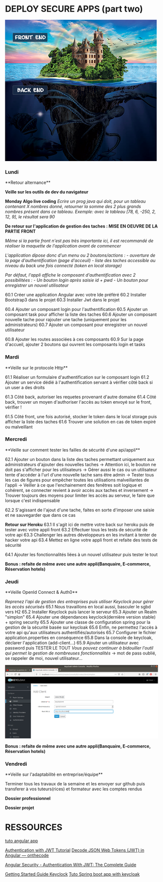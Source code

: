 DEPLOY SECURE APPS (part two)
===

![center](/fb.png)

<h3>Lundi</h3>
**Retour alternance**

**Veille sur les outils de dev du navigateur**

**Monday Algo live coding**
*Ecrire un prog java qui doit, pour un tableau contenant X nombres donné, retourner la somme des 2 plus grands nombres présent dans ce tableau.
Exemple: avec le tableau [78, 6, -250, 2, 12, 9], le résultat sera 90*

**De retour sur l'application de gestion des taches : MISE EN OEUVRE DE LA PARTIE FRONT**

*Même si la partie front n'est pas très importante ici, il est recommandé de réaliser la maquette de l'application avant de commencer*

*L'application dipose donc d'un menu ou 2 boutons/actions :*
*- ouverture de la page d'authentification (page d'acceuil)*
*- liste des taches accessible au niveau du back une fois connecté (token en local storage)*

*Par défaut, l'appli affiche le composant d'authentification avec 2 possibilitées :*
*- Un bouton login après saisie id + pwd*
*- Un bouton pour enregistrer un nouvel utilisateur*

60.1 Créer une application Angular avec votre Ide préféré
60.2 Installer Bootstrap3 dans le projet
60.3 Installer Jwt dans le projet

60.4 Ajouter un composant login pour l'authentification
60.5 Ajouter un composant task pour afficher la liste des taches
60.6 Ajouter un composant nouvelle tache pour rajouter une tache (uniquement pour les administrateurs)
60.7 Ajouter un composant pour enregistrer un nouvel utilisateur

60.8 Ajouter les routes associées à ces composants
60.9 Sur la page d'accueil, ajouter 2 boutons qui ouvrent les composants login et tasks

<h3>Mardi</h3>
**Veille sur le protocole Http**

61.1 Réaliser un formulaire d'authentification sur le composant login
61.2 Ajouter un service dédié à l'authentification servant à vérifier côté back si un user a des droits

61.3 Côté back, autoriser les requetes provenant d'autre domaine
61.4 Côté back, trouver un moyen d'authoriser l'accès au token envoyé sur le front, vérifier !

61.5 Côté front, une fois autorisé, stocker le token dans le local storage puis afficher la liste des taches
61.6 Trouver une solution en cas de token expiré ou malveillant

<h3>Mercredi</h3>
**Veille sur comment tester les failles de sécurité d'une api/appli**

62.1 Ajouter un bouton dans la liste des taches permettant uniquement aux administrateurs d'ajouter des nouvelles taches 
-> Attention ici, le bouton ne doit pas s'afficher pour les utilisateurs
-> Gérer aussi le cas ou un utilisateur tente d'accéder à l'url d'une nouvelle tache sans être admin
-> Tester tous les cas de figures pour empêcher toutes les utilisations malveillantes de l'appli
-> Veiller à ce que l'enchainement des fenêtres soit logique et cohérent, se connecter revient à avoir accès aux taches et inversement
-> Trouver toujours des moyens pour limiter les accès au serveur, le faire que lorsque c'est indispensable

62.2 S'agissant de l'ajout d'une tache, faites en sorte d'imposer une saisie et ne sauvegarder que dans ce cas

**Retour sur Heroku**
63.1 Il s'agit ici de mettre votre back sur heroku puis de tester avec votre appli front
63.2 Effectuer tous les tests de sécurité de votre api
63.3 Challenger les autres développeurs en les invitant à tenter de hacker votre api
63.4 Mettez en ligne votre appli front et refaite des tests de sécurité

64.1 Ajouter les fonctionnalités liées à un nouvel utilisateur puis tester le tout

**Bonus : refaite de même avec une autre appli(Banquaire, E-commerce, Réservation hotels)**

<h3>Jeudi</h3>
**Veille OpenId Connect & Auth0**

*Reprenez l'api de gestion des entreprises puis utiliser Keyclock pour gérer les accès sécurisés*
65.1 Nous travaillons en local aussi, basculer le sgbd vers H2
65.2 Installer Keyclock puis lancer le serveur
65.3 Ajouter un Realm "simplon"
65.4 Ajouter une dépendances keyclock(dernière version stable) + spring security
65.5 Ajouter une classe de configuration spring pour la gestion de la sécurité basée sur keycloak
65.6 Enfin, ne permettez l'accès à votre api qu'aux utilisateurs authentifiés/autorisés
65.7 Configurer le fichier application.properties en conséquence
65.8 Dans la console de keycloak, déclarer l'application (add-client...)
65.9 Ajouter un utilisateur avec password puis TESTER LE TOUT
*Vous pouvez continuer à bidouiller l'outil qui permet la gestion de nombreuses fonctionnalités*
-> mot de pass oublié, se rappeler de moi, nouvel utilisateur...

![center](/keycloak.png)

**Bonus : refaite de même avec une autre appli(Banquaire, E-commerce, Réservation hotels)**

<h3>Vendredi</h3>
**Veille sur l'adaptabilité en entreprise/équipe**

Terminer tous les travaux de la semaine et les envoyer sur github puis transferer à vos tuteurs(rices) et formateur avec les comptes rendus

**Dossier professionnel**

**Dossier projet**


RESSOURCES
===

[tuto angular app](https://www.youtube.com/watch?v=nx9gREsP4j8)

[Authentication with JWT Tutorial](https://www.techiediaries.com/angular-jwt/)
[Decode JSON Web Tokens (JWT) in Angular — onthecode](https://onthecode.co.uk/decode-json-web-tokens-jwt-angular/)

[Angular Security - Authentication With JWT: The Complete Guide](https://blog.angular-university.io/angular-jwt-authentication/)

[Getting Started Guide Keyclock](https://www.keycloak.org/docs/latest/getting_started/index.html)
[Tuto Spring boot app with keycloak](https://www.youtube.com/watch?v=0cziL__0-K8)
